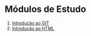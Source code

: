 # Módulos de Estudo

1. [Introdução ao GIT](IntroducaoAoGit/)
1. [Introdução ao HTML](IntroducaoAoHTML/)
